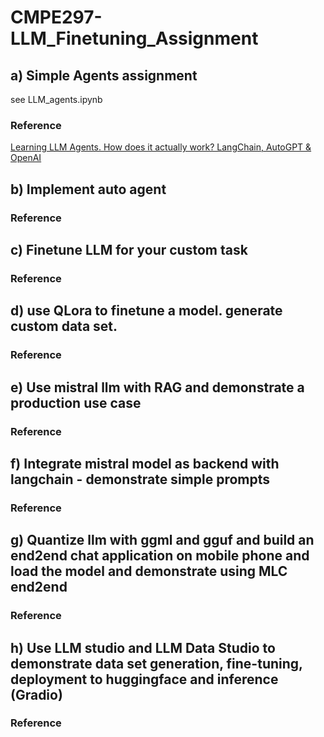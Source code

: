 # CMPE297-LLM_Finetuning_Assignment

## a) Simple Agents assignment
see LLM_agents.ipynb

### Reference
[Learning LLM Agents. How does it actually work? LangChain, AutoGPT & OpenAI](https://youtu.be/mb_YAABSplk)

## b) Implement auto agent

### Reference

## c) Finetune LLM for your custom task

### Reference

## d) use QLora to finetune a model. generate custom data set.

### Reference

## e) Use mistral llm with RAG and demonstrate a production use case

### Reference

## f) Integrate mistral model as backend with langchain - demonstrate simple prompts

### Reference

## g) Quantize llm with ggml and gguf and build an end2end chat application on mobile phone and load the model and demonstrate using MLC end2end

### Reference

## h) Use LLM studio and LLM Data Studio to demonstrate data set generation, fine-tuning, deployment to huggingface and inference (Gradio)

### Reference
